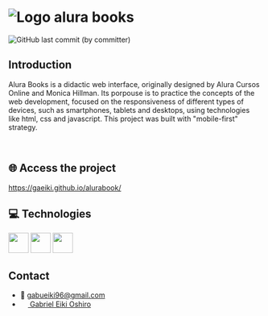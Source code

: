# ![Logo alura books](https://user-images.githubusercontent.com/64814663/199863559-30a36bc1-bc1b-4b1e-b5dd-340792535c31.png)


![GitHub last commit (by committer)](https://img.shields.io/github/last-commit/gaeiki/alurabook)


## Introduction
<p>Alura Books is a didactic web interface, originally designed by Alura Cursos Online and Monica Hillman. Its porpouse is to practice the concepts of the web development, focused on the responsiveness of different types of devices, such as smartphones, tablets and desktops, using technologies like html, css and javascript. This project was built with "mobile-first" strategy.</p>
<br>

## 🌐  Access the project
https://gaeiki.github.io/alurabook/

## 💻 Technologies
<span>
<img width=40px src="https://cdn.jsdelivr.net/gh/devicons/devicon/icons/html5/html5-plain-wordmark.svg" />
<img width=40px src="https://cdn.jsdelivr.net/gh/devicons/devicon/icons/css3/css3-plain-wordmark.svg" />
<img width=40px src="https://cdn.jsdelivr.net/gh/devicons/devicon/icons/javascript/javascript-plain.svg" />
</span>

## Contact
- 📧 gabueiki96@gmail.com
- [<img width=15px src="https://cdn.jsdelivr.net/gh/devicons/devicon/icons/linkedin/linkedin-original.svg" /> Gabriel Eiki Oshiro](https://www.linkedin.com/in/gabriel-eiki-oshiro-07b324b0/)

